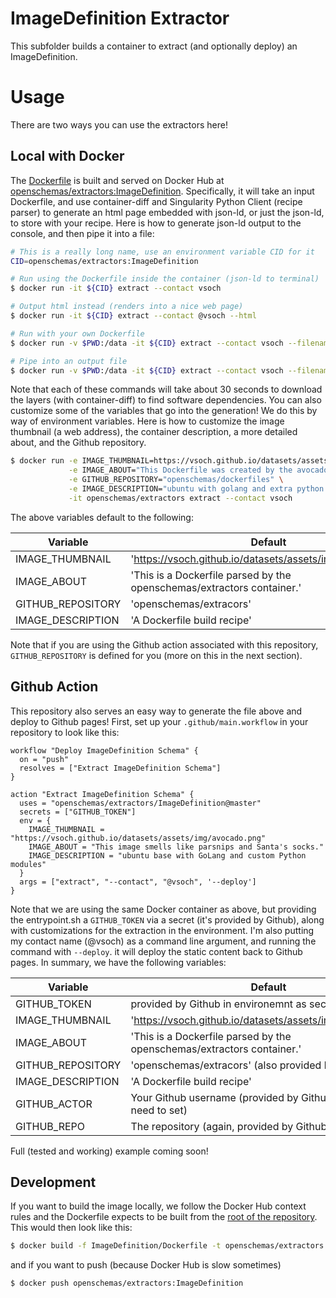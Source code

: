 # ImageDefinition Extractor

This subfolder builds a container to extract (and optionally deploy) an ImageDefinition.

# Usage
There are two ways you can use the extractors here!

## Local with Docker

The [Dockerfile](Dockerfile) is built and served on Docker Hub at 
[openschemas/extractors:ImageDefinition](). Specifically, it will take an input
Dockerfile, and use container-diff and Singularity Python Client (recipe parser)
to generate an html page embedded with json-ld, or just the json-ld, to
store with your recipe. Here is how to generate json-ld output to the console,
and then pipe it into a file:

```bash
# This is a really long name, use an environment variable CID for it
CID=openschemas/extractors:ImageDefinition

# Run using the Dockerfile inside the container (json-ld to terminal)
$ docker run -it ${CID} extract --contact vsoch

# Output html instead (renders into a nice web page)
$ docker run -it ${CID} extract --contact @vsoch --html

# Run with your own Dockerfile
$ docker run -v $PWD:/data -it ${CID} extract --contact vsoch --filename /data/Dockerfile

# Pipe into an output file
$ docker run -v $PWD:/data -it ${CID} extract --contact vsoch --filename /data/Dockerfile > metadata.json
```

Note that each of these commands will take about 
30 seconds to download the layers (with container-diff) to find software
dependencies. You can also customize some of the variables that go into the generation! We
do this by way of environment variables. Here is how to customize the image thumbnail (a web
address), the container description, a more detailed about, and the Github repository.

```bash
$ docker run -e IMAGE_THUMBNAIL=https://vsoch.github.io/datasets/assets/img/avocado.png \
             -e IMAGE_ABOUT="This Dockerfile was created by the avocado dinosaur." \
             -e GITHUB_REPOSITORY="openschemas/dockerfiles" \
             -e IMAGE_DESCRIPTION="ubuntu with golang and extra python modules installed." \
             -it openschemas/extractors extract --contact vsoch
```

The above variables default to the following:

| Variable | Default | 
|----------|---------|
| IMAGE_THUMBNAIL | 'https://vsoch.github.io/datasets/assets/img/avocado.png' |
| IMAGE_ABOUT | 'This is a Dockerfile parsed by the openschemas/extractors container.' |
| GITHUB_REPOSITORY | 'openschemas/extracors' | 
| IMAGE_DESCRIPTION | 'A Dockerfile build recipe' |


Note that if you are using the Github action associated with this repository, `GITHUB_REPOSITORY`
is defined for you (more on this in the next section).

## Github Action

This repository also serves an easy way to generate the file above and deploy
to Github pages! First, set up your `.github/main.workflow` in your repository 
to look like this:

```
workflow "Deploy ImageDefinition Schema" {
  on = "push"
  resolves = ["Extract ImageDefinition Schema"]
}

action "Extract ImageDefinition Schema" {
  uses = "openschemas/extractors/ImageDefinition@master"
  secrets = ["GITHUB_TOKEN"]
  env = {
    IMAGE_THUMBNAIL = "https://vsoch.github.io/datasets/assets/img/avocado.png"
    IMAGE_ABOUT = "This image smells like parsnips and Santa's socks."
    IMAGE_DESCRIPTION = "ubuntu base with GoLang and custom Python modules"
  }
  args = ["extract", "--contact", "@vsoch", '--deploy']
}
```

Note that we are using the same Docker container as above, but providing the 
entrypoint.sh a `GITHUB_TOKEN` via a secret (it's provided by Github),
along with customizations for the extraction in the environment. I'm also
putting my contact name (@vsoch) as a command line argument, and
running the command with `--deploy`. it will deploy the
static content back to Github pages. In summary, we have the following
variables:

| Variable | Default | 
|----------|---------|
| GITHUB_TOKEN | provided by Github in environemnt as secret |
| IMAGE_THUMBNAIL | 'https://vsoch.github.io/datasets/assets/img/avocado.png' |
| IMAGE_ABOUT | 'This is a Dockerfile parsed by the openschemas/extractors container.' |
| GITHUB_REPOSITORY | 'openschemas/extracors' (also provided by Github) | 
| IMAGE_DESCRIPTION | 'A Dockerfile build recipe' |
| GITHUB_ACTOR | Your Github username (provided by Github, you don't need to set) |
| GITHUB_REPO | The repository (again, provided by Github) |

Full (tested and working) example coming soon!

## Development

If you want to build the image locally, we follow the Docker Hub context rules
and the Dockerfile expects to be built from the [root of the repository](../).
This would then look like this:

```bash
$ docker build -f ImageDefinition/Dockerfile -t openschemas/extractors:ImageDefinition .
```
and if you want to push (because Docker Hub is slow sometimes)

```bash
$ docker push openschemas/extractors:ImageDefinition
```
